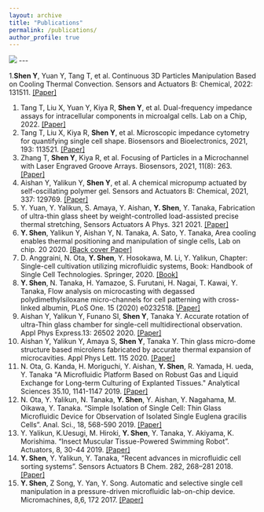 ```yaml
---
layout: archive
title: "Publications"
permalink: /publications/
author_profile: true
---
```

<img src='/images/2.png'>
---

1.**Shen Y**, Yuan Y, Tang T, et al. Continuous 3D Particles Manipulation Based on Cooling Thermal Convection. Sensors and Actuators B: Chemical, 2022: 131511.
<a href="https://www.sciencedirect.com/science/article/pii/S0925400522001538">[Paper]</a>
1. Tang T, Liu X, Yuan Y, Kiya R, **Shen Y**, et al. Dual-frequency impedance assays for intracellular components in microalgal cells. Lab on a Chip, 2022.
<a href="https://pubs.rsc.org/en/content/articlelanding/2022/LC/D1LC00721A">[Paper]</a>
1. Tang T, Liu X, Kiya R, **Shen Y**, et al. Microscopic impedance cytometry for quantifying single cell shape. Biosensors and Bioelectronics, 2021, 193: 113521.
<a href="https://www.sciencedirect.com/science/article/pii/S0956566321005583" target="_blank">[Paper]</a>
1. Zhang T, **Shen Y**, Kiya R, et al. Focusing of Particles in a Microchannel with Laser Engraved Groove Arrays. Biosensors, 2021, 11(8): 263.
<a href="https://www.mdpi.com/2079-6374/11/8/263" target="_blank">[Paper]</a>
1. Aishan Y, Yalikun Y, **Shen Y**, et al. A chemical micropump actuated by self-oscillating polymer gel. Sensors and Actuators B: Chemical, 2021, 337: 129769.
<a href="https://www.sciencedirect.com/science/article/pii/S0925400521003385" target="_blank">[Paper]</a>
1. Y. Yuan, Y. Yalikun, S. Amaya, Y. Aishan, **Y. Shen**, Y. Tanaka, Fabrication of ultra-thin glass sheet by weight-controlled load-assisted precise thermal stretching, Sensors Actuators A Phys. 321 2021.
<a href="https://www.sciencedirect.com/science/article/pii/S0924424721000650?via%3Dihub" target="_blank">[Paper]</a>
1. **Y. Shen**, Yalikun Y, Aishan Y, N. Tanaka, A. Sato, Y. Tanaka, Area cooling enables thermal positioning and manipulation of single cells, Lab on chip. 20 2020.
<a href="https://pubs.rsc.org/en/content/articlelanding/2020/lc/d0lc00523a#!divAbstract" target="_blank">[Back cover Paper]</a>
1. D. Anggraini, N. Ota, **Y. Shen**, Y. Hosokawa, M. Li, Y. Yalikun, Chapter: Single-cell cultivation utilizing microfluidic systems, Book: Handbook of Single Cell Technologies. Springer, 2020.
<a href="https://link.springer.com/referenceworkentry/10.1007/978-981-10-4857-9_20-1" target="_blank">[Book]</a>
1. **Y. Shen**, N. Tanaka, H. Yamazoe, S. Furutani, H. Nagai, T. Kawai, Y. Tanaka, Flow analysis on microcasting with degassed polydimethylsiloxane micro-channels for cell patterning with cross-linked albumin, PLoS One. 15 (2020) e0232518.
<a href="https://journals.plos.org/plosone/article?id=10.1371/journal.pone.0232518" target="_blank">[Paper]</a>
1. Aishan Y, Yalikun Y, Funano SI, **Shen Y**, Tanaka Y. Accurate rotation of ultra-Thin glass chamber for single-cell multidirectional observation. Appl Phys Express.13: 26502 2020.
<a href="https://iopscience.iop.org/article/10.7567/1882-0786/ab626d" target="_blank">[Paper]</a>
1. Aishan Y, Yalikun Y, Amaya S, **Shen Y**, Tanaka Y. Thin glass micro-dome structure based microlens fabricated by accurate thermal expansion of microcavities. Appl Phys Lett. 115 2020.
<a href="https://aip.scitation.org/doi/10.1063/1.5123186" target="_blank">[Paper]</a>
1. N. Ota, G. Kanda, H. Moriguchi, Y. Aishan, **Y. Shen**, R. Yamada, H. ueda, Y. Tanaka "A Microfluidic Platform Based on Robust Gas and Liquid Exchange for Long-term Culturing of Explanted Tissues." Analytical Sciences 35.10, 1141-1147 2019.
<a href="https://www.jstage.jst.go.jp/article/analsci/35/10/35_19P099/_article" target="_blank">[Paper]</a>
1. N. Ota, Y. Yalikun, N. Tanaka, **Y. Shen**, Y. Aishan, Y. Nagahama, M. Oikawa, Y. Tanaka. “Simple Isolation of Single Cell: Thin Glass Microfluidic Device for Observation of Isolated Single Euglena gracilis Cells”. Anal. Sci., 18, 568-590 2019. 
<a href="https://www.jstage.jst.go.jp/article/analsci/35/5/35_18P568/_article/-char/en">[Paper]</a>
1. Y. Yalikun, K.Uesugi, M. Hiroki, **Y. Shen**, Y. Tanaka, Y. Akiyama, K. Morishima. “Insect Muscular Tissue-Powered Swimming Robot”. Actuators, 8, 30-44 2019. 
<a href="https://www.mdpi.com/2076-0825/8/2/30" target="_blank">[Paper]</a>
1. **Y. Shen**, Y. Yalikun, Y. Tanaka, “Recent advances in microfluidic cell sorting systems”. Sensors Actuators B Chem. 282, 268–281 2018. 
<a href="https://www.sciencedirect.com/science/article/abs/pii/S0925400518319798" target="_blank">[Paper]</a>
1. **Y. Shen**, Z Song, Y. Yan, Y. Song. Automatic and selective single cell manipulation in a pressure-driven microfluidic lab-on-chip device. Micromachines, 8,6, 172 2017.
<a href="https://www.mdpi.com/2072-666X/8/6/172" target="_blank">[Paper]</a>

